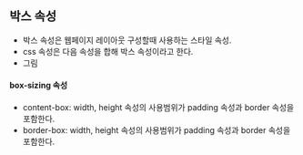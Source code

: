 ## 박스 속성
- 박스 속성은 웹페이지 레이아웃 구성할때 사용하는 스타일 속성.
- css 속성은 다음 속성을 합해 박스 속성이라고 한다. 
- 그림

####  box-sizing 속성
- content-box: width, height 속성의 사용범위가 padding 속성과 border 속성을 포함한다. 
- border-box: width, height 속성의 사용범위가 padding 속성과 border 속성을 포함한다. 



